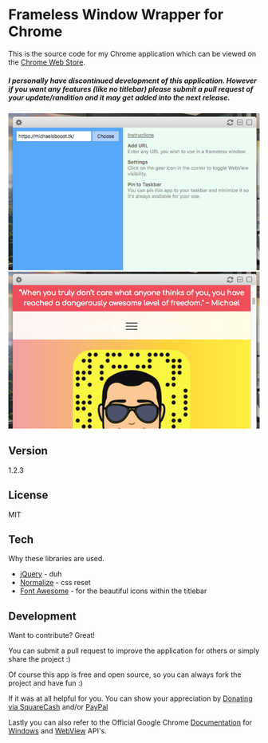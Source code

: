Frameless Window Wrapper for Chrome
===================

This is the source code for my Chrome application which can be viewed on the [Chrome Web Store](https://chrome.google.com/webstore/detail/frameless-window-wrapper/afammnlhelfghkcaaollfdnglinlgafl).

##### I personally have discontinued development of this application. However if you want any features (like no titlebar) please submit a pull request of your update/randition and it may get added into the next release.

![Application Screenshot](screenshot1.jpg)  
![Application Screenshot](screenshot2.jpg)

Version
-------------

1.2.3

License
-------------

MIT

Tech
-------------

Why these libraries are used.

* [jQuery](http://jquery.com/) - duh
* [Normalize](https://necolas.github.io/normalize.css/) - css reset
* [Font Awesome](http://fontawesome.io/icons/) - for the beautiful icons within the titlebar

Development
-------------
Want to contribute? Great!

You can submit a pull request to improve the application for others or simply share the project :)

Of course this app is free and open source, so you can always fork the project and have fun :)

If it was at all helpful for you. You can show your appreciation by [Donating via SquareCash](https://cash.me/$michaelsboost) and/or [PayPal](https://www.paypal.me/mikethedj4)

Lastly you can also refer to the Official Google Chrome [Documentation](https://developer.chrome.com/extensions/api_index) for [Windows](https://developer.chrome.com/extensions/windows) and [WebView](https://developer.chrome.com/apps/tags/webview) API's.